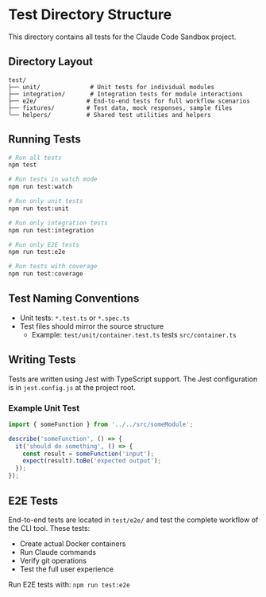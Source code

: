 # Test Directory Structure

This directory contains all tests for the Claude Code Sandbox project.

## Directory Layout

```
test/
├── unit/              # Unit tests for individual modules
├── integration/       # Integration tests for module interactions
├── e2e/              # End-to-end tests for full workflow scenarios
├── fixtures/         # Test data, mock responses, sample files
└── helpers/          # Shared test utilities and helpers
```

## Running Tests

```bash
# Run all tests
npm test

# Run tests in watch mode
npm run test:watch

# Run only unit tests
npm run test:unit

# Run only integration tests
npm run test:integration

# Run only E2E tests
npm run test:e2e

# Run tests with coverage
npm run test:coverage
```

## Test Naming Conventions

- Unit tests: `*.test.ts` or `*.spec.ts`
- Test files should mirror the source structure
  - Example: `test/unit/container.test.ts` tests `src/container.ts`

## Writing Tests

Tests are written using Jest with TypeScript support. The Jest configuration is in `jest.config.js` at the project root.

### Example Unit Test

```typescript
import { someFunction } from '../../src/someModule';

describe('someFunction', () => {
  it('should do something', () => {
    const result = someFunction('input');
    expect(result).toBe('expected output');
  });
});
```

## E2E Tests

End-to-end tests are located in `test/e2e/` and test the complete workflow of the CLI tool. These tests:
- Create actual Docker containers
- Run Claude commands
- Verify git operations
- Test the full user experience

Run E2E tests with: `npm run test:e2e`